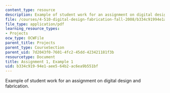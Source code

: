 ```yaml
---
content_type: resource
description: Example of student work for an assignment on digital design and fabrication.
file: /courses/4-510-digital-design-fabrication-fall-2008/b334c91994e1aee564b2ac6ea9b551bf_assn1_example1.pdf
file_type: application/pdf
learning_resource_types:
- Projects
ocw_type: OCWFile
parent_title: Projects
parent_type: CourseSection
parent_uid: 7d2043f0-7601-4fc2-45dd-423421181f3b
resourcetype: Document
title: Assignment 1, Example 1
uid: b334c919-94e1-aee5-64b2-ac6ea9b551bf
---
```

Example of student work for an assignment on digital design and fabrication.

